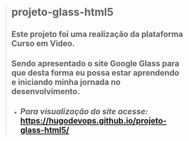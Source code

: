 > # projeto-glass-html5
>
> ## Este projeto foi uma realização da plataforma Curso em Video.</br>
> 
> ## Sendo apresentado o site Google Glass para que desta forma eu possa estar aprendendo e iniciando minha jornada no desenvolvimento.
> - ## *Para visualização do site acesse:* **https://hugodevops.github.io/projeto-glass-html5/**

